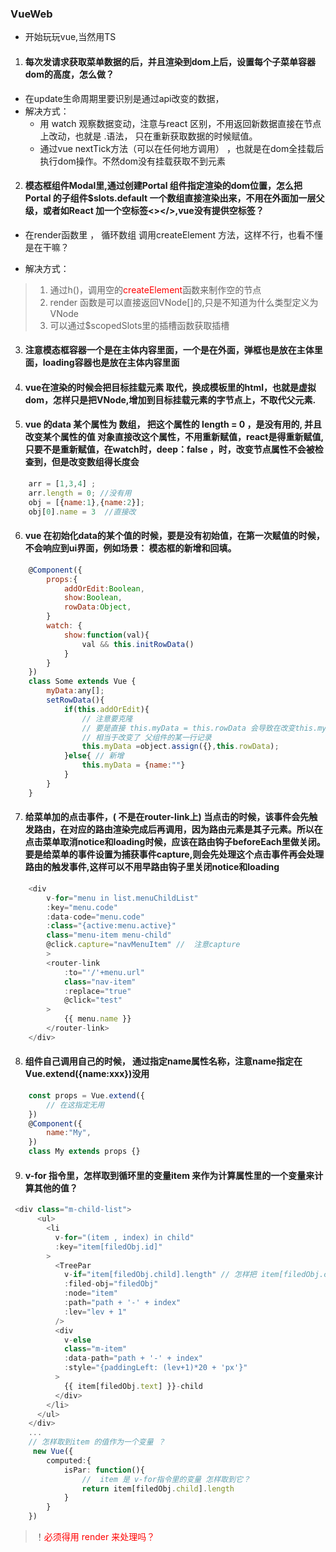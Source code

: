 ### VueWeb
* 开始玩玩vue,当然用TS
1. #### 每次发请求获取菜单数据的后，并且渲染到dom上后，设置每个子菜单容器dom的高度，怎么做？
* 在update生命周期里要识别是通过api改变的数据，
* 解决方式： 
    - 用 watch 观察数据变动，注意与react 区别，不用返回新数据直接在节点上改动，也就是 .语法， 只在重新获取数据的时候赋值。 
    - 通过vue nextTick方法（可以在任何地方调用） ，也就是在dom全挂载后执行dom操作。不然dom没有挂载获取不到元素 
2. #### 模态框组件Modal里,通过创建Portal 组件指定渲染的dom位置，怎么把Portal 的子组件$slots.default 一个数组直接渲染出来，不用在外面加一层父级，或者如React 加一个空标签<></>,vue没有提供空标签？
- 在render函数里 ， 循环数组 调用createElement 方法，这样不行，也看不懂是在干嘛？ 
* 解决方式：
> 1. 通过h()，调用空的<span style='color: red;'>createElement</span>函数来制作空的节点
> 2. render 函数是可以直接返回VNode[]的,只是不知道为什么类型定义为VNode
> 3. 可以通过$scopedSlots里的插槽函数获取插槽 
3. #### 注意模态框容器一个是在主体内容里面，一个是在外面，弹框也是放在主体里面，loading容器也是放在主体内容里面 
4. #### vue在渲染的时候会把目标挂载元素 取代，换成模板里的html，也就是虚拟dom，怎样只是把VNode,增加到目标挂载元素的字节点上，不取代父元素. 
5. #### vue 的data 某个属性为 数组， 把这个属性的 length = 0 ，是没有用的, 并且改变某个属性的值 对象直接改这个属性，不用重新赋值，react是得重新赋值,只要不是重新赋值，在watch时，deep：false ，时，改变节点属性不会被检查到，但是改变数组得长度会 
``` javascript
    arr = [1,3,4] ; 
    arr.length = 0; //没有用
    obj = [{name:1},{name:2}];
    obj[0].name = 3  //直接改
```

6. #### vue 在初始化data的某个值的时候，要是没有初始值，在第一次赋值的时候，不会响应到ui界面，例如场景： 模态框的新增和回填。
``` js
    @Component({
        props:{
            addOrEdit:Boolean,
            show:Boolean,
            rowData:Object,
        }
        watch: {
            show:function(val){
                val && this.initRowData()
            }
        }
    })
    class Some extends Vue {
        myData:any[];
        setRowData(){
            if(this.addOrEdit){
                // 注意要克隆
                // 要是直接 this.myData = this.rowData 会导致在改变this.myData 时改变this.rowData 
                // 相当于改变了 父组件的某一行记录
                this.myData =object.assign({},this.rowData); 
            }else{ // 新增
                this.myData = {name:""}
            }
        }
    }
```
7. #### 给菜单加的点击事件，( 不是在router-link上) 当点击的时候，该事件会先触发路由，在对应的路由渲染完成后再调用，因为路由元素是其子元素。所以在点击菜单取消notice和loading时候，应该在路由钩子beforeEach里做关闭。要是给菜单的事件设置为捕获事件capture,则会先处理这个点击事件再会处理路由的触发事件,这样可以不用早路由钩子里关闭notice和loading
```typescript
    <div
        v-for="menu in list.menuChildList"
        :key="menu.code"
        :data-code="menu.code"
        :class="{active:menu.active}"
        class="menu-item menu-child"
        @click.capture="navMenuItem" //  注意capture
        >
        <router-link
            :to="'/'+menu.url"
            class="nav-item"
            :replace="true"
            @click="test"
        >
            {{ menu.name }}
        </router-link>
    </div>
```
8. #### 组件自己调用自己的时候， 通过指定name属性名称，注意name指定在 Vue.extend({name:xxx})没用
```js
    const props = Vue.extend({
        // 在这指定无用
    })
    @Component({
        name:"My",
    })
    class My extends props {}
```
9. #### v-for 指令里，怎样取到循环里的变量item 来作为计算属性里的一个变量来计算其他的值？
```typescript
 <div class="m-child-list">
      <ul>
        <li
          v-for="(item , index) in child"
          :key="item[filedObj.id]"
        >
          <TreePar
            v-if="item[filedObj.child].length" // 怎样把 item[filedObj.child].length 作为一个计算属性存起来
            :filed-obj="filedObj" 
            :node="item"
            :path="path + '-' + index"
            :lev="lev + 1"
          />
          <div
            v-else
            class="m-item"
            :data-path="path + '-' + index"
            :style="{paddingLeft: (lev+1)*20 + 'px'}"
          >
            {{ item[filedObj.text] }}-child
          </div>
        </li>
      </ul>
    </div>
    ...
    // 怎样取到item 的值作为一个变量 ？
     new Vue({
        computed:{
            isPar: function(){
                //  item 是 v-for指令里的变量 怎样取到它？
                return item[filedObj.child].length
            }
        }
    }) 
```
> ！<span style="color: red;">必须得用 render 来处理吗？</span>
    